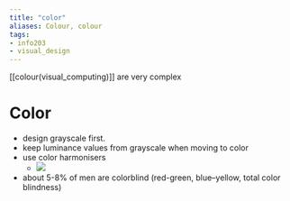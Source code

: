 ```yaml
---
title: "color"
aliases: Colour, colour
tags: 
- info203
- visual_design
---
```


[[colour(visual_computing)]] are very complex

# Color
- design grayscale first.
- keep luminance values from grayscale when moving to color
- use color harmonisers
	- ![](https://i.imgur.com/KdwaNzi.png)
- about 5-8% of men are colorblind (red-green, blue–yellow, total color blindness)

